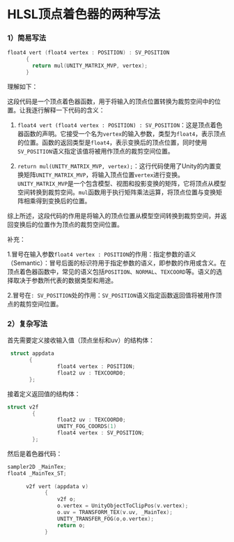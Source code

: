 # HLSL顶点着色器的两种写法

### 1）简易写法

```cpp
float4 vert (float4 vertex : POSITION) : SV_POSITION
      {
        return mul(UNITY_MATRIX_MVP, vertex);
      }
```

理解如下：

这段代码是一个顶点着色器函数，用于将输入的顶点位置转换为裁剪空间中的位置。让我逐行解释一下代码的含义：

1. `float4 vert (float4 vertex : POSITION) : SV_POSITION`：这是顶点着色器函数的声明。它接受一个名为`vertex`的输入参数，类型为`float4`，表示顶点的位置。函数的返回类型是`float4`，表示变换后的顶点位置，同时使用`SV_POSITION`语义指定该值将被用作顶点的裁剪空间位置。

2. `return mul(UNITY_MATRIX_MVP, vertex);`：这行代码使用了Unity的内置变换矩阵`UNITY_MATRIX_MVP`，将输入顶点位置`vertex`进行变换。`UNITY_MATRIX_MVP`是一个包含模型、视图和投影变换的矩阵，它将顶点从模型空间转换到裁剪空间。`mul`函数用于执行矩阵乘法运算，将顶点位置与变换矩阵相乘得到变换后的位置。

综上所述，这段代码的作用是将输入的顶点位置从模型空间转换到裁剪空间，并返回变换后的位置作为顶点的裁剪空间位置。

补充：

1.冒号在输入参数`float4 vertex : POSITION`的作用：指定参数的语义（Semantic）：冒号后面的标识符用于指定参数的语义，即参数的作用或含义。在顶点着色器函数中，常见的语义包括`POSITION`、`NORMAL`、`TEXCOORD`等。语义的选择取决于参数所代表的数据类型和用途。

2.冒号在`: SV_POSITION`处的作用：`SV_POSITION`语义指定函数返回值将被用作顶点的裁剪空间位置。

### 2）复杂写法

首先需要定义接收输入值（顶点坐标和uv）的结构体：

```cpp
 struct appdata
       {
                float4 vertex : POSITION;
                float2 uv : TEXCOORD0;
       };
```

接着定义返回值的结构体：

```cpp
struct v2f
        {
                float2 uv : TEXCOORD0;
                UNITY_FOG_COORDS(1)
                float4 vertex : SV_POSITION;
        };
```

然后是着色器代码：

```cpp
sampler2D _MainTex;
float4 _MainTex_ST;
            
      v2f vert (appdata v)
            {
                v2f o;
                o.vertex = UnityObjectToClipPos(v.vertex);
                o.uv = TRANSFORM_TEX(v.uv, _MainTex);
                UNITY_TRANSFER_FOG(o,o.vertex);
                return o;
            }
```

